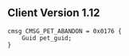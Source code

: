 ## Client Version 1.12

```rust,ignore
cmsg CMSG_PET_ABANDON = 0x0176 {
    Guid pet_guid;    
}

```
